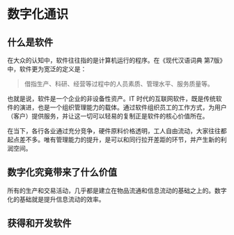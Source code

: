 # 数字化通识

## 什么是软件

在大众的认知中，软件往往指的是计算机运行的程序。在《现代汉语词典 第7版》中，软件更为宽泛的定义是：

> 借指生产、科研、经营等过程中的人员素质、管理水平、服务质量等。

也就是说，软件是一个企业的非设备性资产。IT 时代的互联网软件，既是传统软件的演进，也是一个组织管理能力的载体。通过软件组织员工的工作方式，为用户（客户）提供服务，并让这一切可以轻易的复制正是软件的核心价值所在。

在当下，各行各业通过充分竞争，硬件原料价格透明，工人自由流动，大家往往都起点差不多。唯有管理能力的提升，是可以和同行拉开差距的环节，并产生新的利润空间。

## 数字化究竟带来了什么价值

所有的生产和交易活动，几乎都是建立在物品流通和信息流动的基础之上的。数字化的基础就是提升信息流动的效率。

## 获得和开发软件




